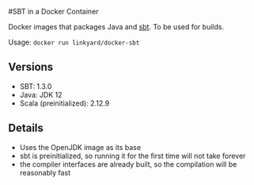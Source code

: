 #SBT in a Docker Container

Docker images that packages Java and [sbt](http://www.scala-sbt.org/). To be used
for builds.

Usage: `docker run linkyard/docker-sbt`

## Versions

* SBT: 1.3.0
* Java: JDK 12
* Scala (preinitialized): 2.12.9

## Details

* Uses the OpenJDK image as its base
* sbt is preinitialized, so running it for the first time will not take forever
* the compiler interfaces are already built, so the compilation will be reasonably fast
